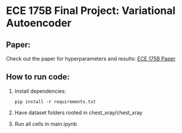# ECE 175B Final Project: Variational Autoencoder

## Paper:

Check out the paper for hyperparameters and results: <a href = 'https://acrobat.adobe.com/id/urn:aaid:sc:VA6C2:c48a35d3-8933-498d-8bdf-6b2c7dc97b0d' > ECE 175B Paper</a>

## How to run code:

1. Install dependencies: 
    ```
    pip install -r requirements.txt 
    ```

2. Have dataset folders rooted in chest_xray/chest_xray

3. Run all cells in main.ipynb

